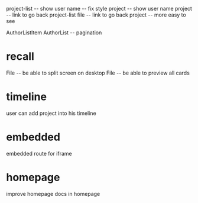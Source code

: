 project-list -- show user name -- fix style
project -- show user name
project -- link to go back project-list
file -- link to go back project -- more easy to see

AuthorListItem
AuthorList -- pagination

# recall

File -- be able to split screen on desktop
File -- be able to preview all cards

# timeline

user can add project into his timeline

# embedded

embedded route for iframe

# homepage

improve homepage
docs in homepage
